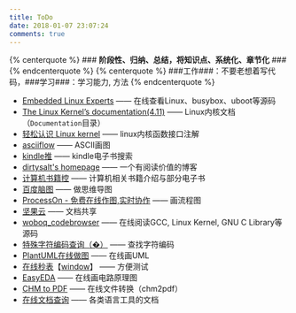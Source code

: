 ```yaml
---
title: ToDo
date: 2018-01-07 23:07:24
comments: true
---
```


{% centerquote %} ### __阶段性、归纳、总结，将知识点、系统化、章节化__ ### {% endcenterquote %}
{% centerquote %} ###工作###：不要老想着写代码，###学习###：学习能力, 方法 {% endcenterquote %}

* [Embedded Linux Experts](http://elixir.free-electrons.com/linux/latest/source) —— 在线查看Linux、busybox、uboot等源码
* [The Linux Kernel’s documentation(4.11)](https://www.kernel.org/doc/html/v4.11/index.html) —— Linux内核文档（`Documentation`目录）
* [轻松认识 Linux kernel](http://www.bricktou.com/) —— linux内核函数接口注解
* [asciiflow](http://asciiflow.com/) —— ASCII画图
* [kindle推](http://www.kindlepush.com/main) —— kindle电子书搜索
* [dirtysalt's homepage](https://dirtysalt.github.io/html/index.html) —— 一个有阅读价值的博客
* [计算机书籍控](http://bestcbooks.com/) —— 计算机相关书籍介绍与部分电子书
* [百度脑图](http://naotu.baidu.com/) —— 做思维导图
* [ProcessOn - 免费在线作图,实时协作](https://www.processon.com/) —— 画流程图
* [坚果云](https://www.jianguoyun.com/d/home) —— 文档共享
* [woboq_codebrowser](https://woboq.com/codebrowser.html) —— 在线阅读GCC, Linux Kernel, GNU C Library等源码
* [特殊字符编码查询（�）](https://apps.timwhitlock.info/unicode/inspect?s=%EF%BF%BD) —— 查找字符编码
* [PlantUML在线做图](http://www.plantuml.com/plantuml/uml/SyfFKj2rKt3CoKnELR1Io4ZDoSa70000) —— 在线画UML
* [在线秒表](http://cube.smmous.com/)【[window](https://pan.baidu.com/s/1jaSLV9ldNSgb1uwnIlIT5A)】 —— 方便测试
* [EasyEDA](https://easyeda.com/editor#id=817e5fbef04e4725bb8c6f2c6f4d4b25|65379c4ec9e14037a2ee8c095c02632a) —— 在线画电路原理图
* [CHM to PDF](https://www.zamzar.com/convert/chm-to-pdf/?yyue=a21bo.50862.201879#tool) —— 在线文件转换（chm2pdf）
* [在线文档查询](https://devdocs.io/) —— 各类语言工具的文档
